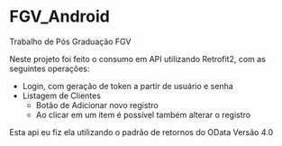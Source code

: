 # FGV_Android
Trabalho de Pós Graduação FGV

Neste projeto foi feito o consumo em API utilizando Retrofit2, com as seguintes operações:
- Login, com geração de token a partir de usuário e senha
- Listagem de Clientes
   - Botão de Adicionar novo registro
   - Ao clicar em um item é possível também alterar o registro

Esta api eu fiz ela utilizando o padrão de retornos do OData Versão 4.0
